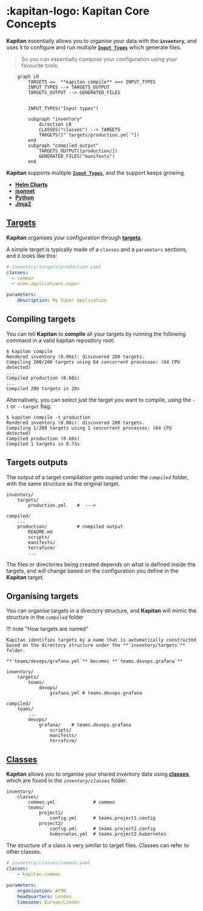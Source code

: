 # :kapitan-logo: **Kapitan Core Concepts**

**Kapitan** essentially allows you to organise your data with the **`inventory`**, and uses it to configure and run multiple [**`Input Types`**](input_types/introduction.md) which generate files.

> So you can essentially *compose* your configuration using your favourite tools.

```mermaid
    graph LR
        TARGETS ==  **kapitan compile** ==> INPUT_TYPES
        INPUT_TYPES --> TARGETS_OUTPUT
        TARGETS_OUTPUT --> GENERATED_FILES


        INPUT_TYPES("Input types")

        subgraph "inventory"
            direction LR
            CLASSES("classes") --> TARGETS
            TARGETS(["`targets/production.yml`"])
        end
        subgraph "compiled output"
            TARGETS_OUTPUT([production/])
            GENERATED_FILES("manifests")
        end
```

**Kapitan** supports multiple [**`Input Types`**](input_types/introduction.md), and the support keeps growing.

* [**Helm Charts**](input_types/helm.md)
* [**jsonnet**](input_types/jsonnet.md)
* [**Python**](input_types/kadet.md)
* [**Jinja2**](input_types/jinja.md)

## [**Targets**](inventory/targets.md)
**Kapitan** organises your configuration through [**targets**](inventory/targets.md).

A simple target is typically made of a `classes` and a `parameters` sections, and it looks like this:

```yaml
# inventory/targets/production.yaml
classes:
  - common
  - acme.applications.super

parameters:
    description: My Super Application
```

## **Compiling targets**

You can tell **Kapitan** to **compile** all your targets by running the following command in a valid kapitan repository root:

```
$ kapitan compile
Rendered inventory (0.06s): discovered 200 targets.
Compiling 200/200 targets using 64 concurrent processes: (64 CPU detected)
...
Compiled production (0.68s)
...
Compiled 200 targets in 20s
```

Alternatively, you can select just the target you want to compile, using the `-t` or `--target` flag:

```
$ kapitan compile -t production
Rendered inventory (0.06s): discovered 200 targets.
Compiling 1/200 targets using 1 concurrent processes: (64 CPU detected)
Compiled production (0.68s)
Compiled 1 targets in 0.73s
```

## **Targets outputs**

The output of a target compilation gets copied under the *`compiled`* folder, with the same structure as the original target.

<div class="grid">

```tree result="shell"
inventory/
    targets/
        production.yml    #  --->
```

```tree result="shell"
compiled/
    ...
    production/           # compiled output
        README.md
        scripts/
        manifests/
        terraform/
        ...
```
</div>

The files or directories being created depends on what is defined inside the targets, and will change based on the configuration you define in the **Kapitan** target.

## **Organising targets**

You can organise targets in a directory structure, and **Kapitan** will mimic the structure in the *`compiled`* folder

!!! note "How targets are named"

    Kapitan identifies targets by a name that is automatically constructed based on the directory structure under the **`inventory/targets`** folder.

    **`teams/devops/grafana.yml`** becomes **`teams.devops.grafana`**

<div class="grid">

```tree result="shell"
inventory/
    targets/
        teams/
            devops/
                grafana.yml # teams.devops.grafana
```

```tree result="shell"
compiled/
    teams/
        ...
        devops/
            grafana/    # teams.devops.grafana
                scripts/
                manifests/
                terraform/
```
</div>

## [**Classes**](inventory/classes.md)

**Kapitan** allows you to organise your shared inventory data using [**classes**](inventory/classes.md), which are found in the *`inventory/classes`* folder.

```tree result="shell"
inventory/
    classes/
        common.yml              # common
        teams/
            project1/
                config.yml      # teams.project1.config
            project2/
                config.yml      # teams.project2.config
                kubernetes.yml  # teams.project2.kubernetes
```

The structure of a class is very similar to target files. Classes can refer to other classes.

```yaml
# inventory/classes/common.yaml
classes:
    - kapitan.common

parameters:
    organization: ACME
    headquarters: London
    timezone: Europe/London
```
